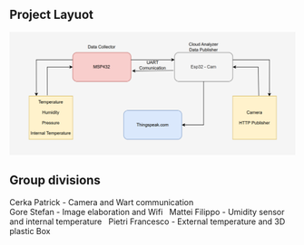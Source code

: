 ## Project Layuot
![Alt text](Project%20Layout.png)
## Group divisions
Cerka Patrick - Camera and Wart communication \
Gore Stefan - Image elaboration and Wifi &nbsp;
Mattei Filippo - Umidity sensor and internal temperature &nbsp;
Pietri Francesco - External temperature and 3D plastic Box 

